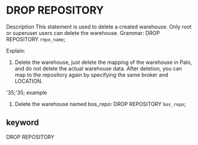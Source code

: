 # DROP REPOSITORY
Description
This statement is used to delete a created warehouse. Only root or superuser users can delete the warehouse.
Grammar:
DROP REPOSITORY `repo_name`;

Explain:
1. Delete the warehouse, just delete the mapping of the warehouse in Palo, and do not delete the actual warehouse data. After deletion, you can map to the repository again by specifying the same broker and LOCATION.

'35;'35; example
1. Delete the warehouse named bos_repo:
DROP REPOSITORY `bos_repo`;

## keyword
DROP REPOSITORY
